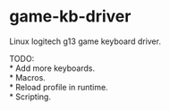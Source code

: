 # game-kb-driver


Linux logitech g13 game keyboard driver.


TODO:  
    * Add more keyboards.   
    * Macros.  
    * Reload profile in runtime.  
    * Scripting.  
